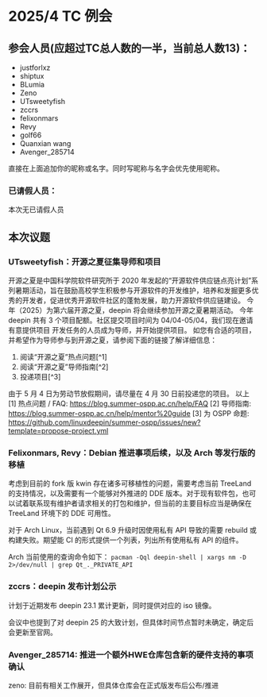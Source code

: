 2025/4 TC 例会
===

## 参会人员(应超过TC总人数的一半，当前总人数13)：

- justforlxz
- shiptux
- BLumia
- Zeno
- UTsweetyfish
- zccrs
- felixonmars
- Revy
- golf66
- Quanxian wang
- Avenger\_285714

直接在上面追加你的昵称或名字。同时写昵称与名字会优先使用昵称。

### 已请假人员：

本次无已请假人员

## 本次议题

### UTsweetyfish：开源之夏征集导师和项目

开源之夏是中国科学院软件研究所于 2020
年发起的“开源软件供应链点亮计划”系列暑期活动，旨在鼓励高校学生积极参与开源软件的开发维护，培养和发掘更多优秀的开发者，促进优秀开源软件社区的蓬勃发展，助力开源软件供应链建设。
今年（2025）为第六届开源之夏，deepin 将会继续参加开源之夏暑期活动。
今年 deepin 共有 3 个项目配额。社区提交项目时间为 04/04-05/04，我们现在邀请有意提供项目
开发任务的人员成为导师，并开始提供项目。
如您有合适的项目，并希望作为导师参与到开源之夏，请参阅下面的链接了解详细信息：

1. 阅读“开源之夏”热点问题[^1]
2. 阅读“开源之夏”导师指南[^2]
3. 投递项目[^3]

由于 5 月 4 日为劳动节放假期间，请尽量在 4 月 30 日前投递您的项目。
以上
[1] 热点问题 / FAQ: https://blog.summer-ospp.ac.cn/help/FAQ
[2] 导师指南: https://blog.summer-ospp.ac.cn/help/mentor%20guide
[3] 为 OSPP 命题: https://github.com/linuxdeepin/summer-ospp/issues/new?template=propose-project.yml

### Felixonmars, Revy：Debian 推进事项后续，以及 Arch 等发行版的移植

考虑到目前的 fork 版 kwin 存在诸多可移植性的问题，需要考虑当前 TreeLand 的支持情况，以及需要有一个能够对外推进的
DDE 版本。对于现有软件包，也可以试着联系现有维护者请求相关的打包和维护，但当前的主要目标应当是确保在 TreeLand 环境下的 DDE
可用性。

对于 Arch Linux，当前遇到 Qt 6.9 升级时因使用私有 API 导致的需要 rebuild 或构建失败。期望能 CI
的形式提供一个列表，列出所有使用私有 API 的组件。

Arch 当前使用的查询命令如下： `pacman -Qql deepin-shell | xargs nm -D 2>/dev/null
| grep Qt_._PRIVATE_API`

### zccrs：deepin 发布计划公示

计划于近期发布 deepin 23.1 累计更新，同时提供对应的 iso 镜像。

会议中也提到了对 deepin 25 的大致计划，但具体时间节点暂时未确定，确定后会更新至官网。

### Avenger\_285714: 推进一个额外HWE仓库包含新的硬件支持的事项确认

zeno: 目前有相关工作展开，但具体仓库会在正式版发布后公布/推进
